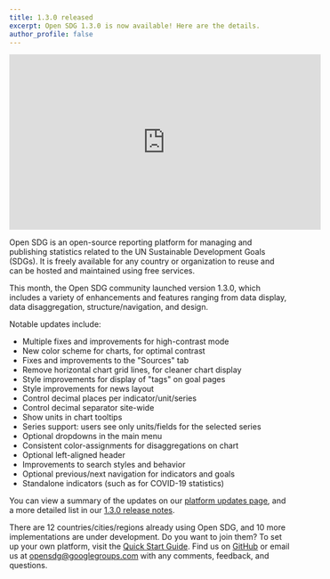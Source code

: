 ```yaml
---
title: 1.3.0 released
excerpt: Open SDG 1.3.0 is now available! Here are the details.
author_profile: false
---
```


<p>
<iframe width="560" height="315" src="https://www.youtube.com/embed/CsEgmYqTCI0" title="YouTube video player" frameborder="0" allow="accelerometer; autoplay; clipboard-write; encrypted-media; gyroscope; picture-in-picture" allowfullscreen></iframe>
</p>

Open SDG is an open-source reporting platform for managing and publishing statistics related to the UN Sustainable Development Goals (SDGs). It is freely available for any country or organization to reuse and can be hosted and maintained using free services.

This month, the Open SDG community launched version 1.3.0, which includes a variety of enhancements and features ranging from data display, data disaggregation, structure/navigation, and design.

Notable updates include:

* Multiple fixes and improvements for high-contrast mode
* New color scheme for charts, for optimal contrast
* Fixes and improvements to the "Sources" tab
* Remove horizontal chart grid lines, for cleaner chart display
* Style improvements for display of "tags" on goal pages
* Style improvements for news layout
* Control decimal places per indicator/unit/series
* Control decimal separator site-wide
* Show units in chart tooltips
* Series support: users see only units/fields for the selected series
* Optional dropdowns in the main menu
* Consistent color-assignments for disaggregations on chart
* Optional left-aligned header
* Improvements to search styles and behavior
* Optional previous/next navigation for indicators and goals
* Standalone indicators (such as for COVID-19 statistics)

You can view a summary of the updates on our [platform updates page](https://open-sdg.readthedocs.io/en/latest/updates/), and a more detailed list in our [1.3.0 release notes](https://github.com/open-sdg/open-sdg/releases/tag/1.3.0).

There are 12 countries/cities/regions already using Open SDG, and 10 more implementations are under development. Do you want to join them? To set up your own platform, visit the [Quick Start Guide](https://open-sdg.readthedocs.io/en/latest/quick-start/). Find us on [GitHub](https://github.com/open-sdg/open-sdg) or email us at opensdg@googlegroups.com with any comments, feedback, and questions.
